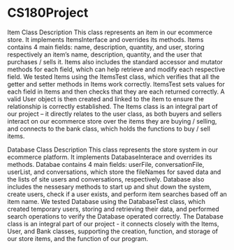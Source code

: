 # CS180Project
Item Class Description
This class represents an item in our ecommerce store. It implements ItemsInterface and overrides its methods. Items contains 4 main        fields: name, description, quantity, and user, storing respectively an item’s name, description, quantity, and the user that purchases /      sells it. Items also includes the standard accessor and mutator methods for each field, which can help retrieve and modify each               respective field. We tested Items using the ItemsTest class, which verifies that all the getter and setter methods in Items work correctly. ItemsTest sets values for each field in Items and then checks that they are each returned correctly. A valid User object is then created and linked to the item to ensure the relationship is correctly established. The Items class is an integral part of our project – it directly relates to the user class, as both buyers and sellers interact on our 	ecommerce store over the items they are buying / selling, and connects to the bank class, which holds the functions to buy / sell items. 

Database Class Description
This class represents the store system in our ecommerce platform. It implements DatabaseInterace and overrides its methods. Databae contains 4 main fields: userFile, conversationFile, userList, and conversations, which store the fileNames for saved data and the lists of site users and conversations, respectively. Database also includes the nessesary methods to start up and shut down the system, create users, check if a user exists, and perform item searches based off an item name. We tested Database using the DatabaseTest class, which created temporary users, storing and retrieving their data, and performed search operations to verify the Database operated correctly. The Database class is an integral part of our project - it connects closely with the Items, User, and Bank classes, supporting the creation, function, and storage of our store items, and the function of our program. 

